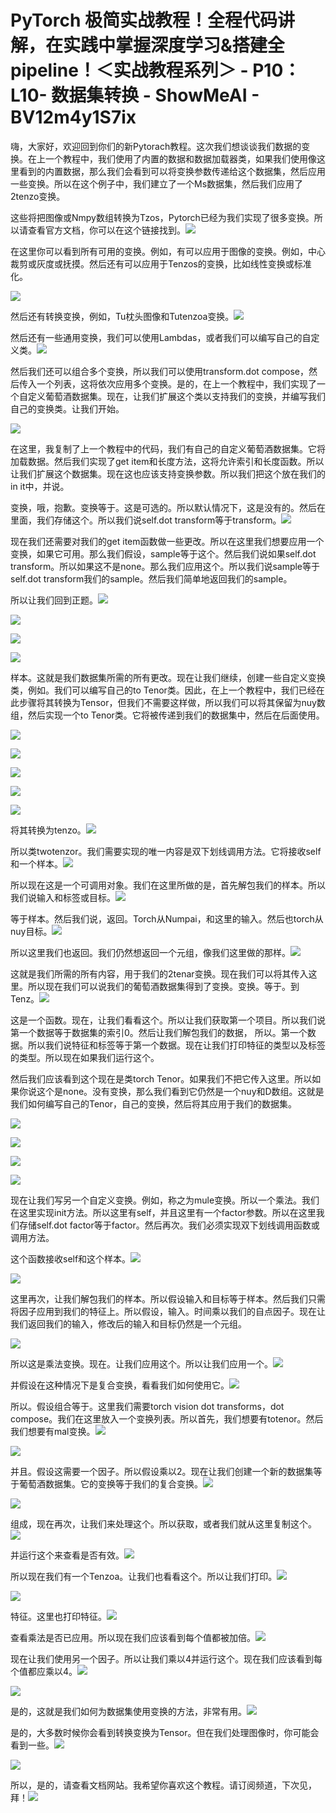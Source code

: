 # PyTorch 极简实战教程！全程代码讲解，在实践中掌握深度学习&搭建全pipeline！＜实战教程系列＞ - P10：L10- 数据集转换 - ShowMeAI - BV12m4y1S7ix

嗨，大家好，欢迎回到你们的新Pytorach教程。这次我们想谈谈我们数据的变换。在上一个教程中，我们使用了内置的数据和数据加载器类，如果我们使用像这里看到的内置数据，那么我们会看到可以将变换参数传递给这个数据集，然后应用一些变换。所以在这个例子中，我们建立了一个Ms数据集，然后我们应用了2tenzo变换。

这些将把图像或Nmpy数组转换为Tzos，Pytorch已经为我们实现了很多变换。所以请查看官方文档，你可以在这个链接找到。![](img/57a6f303b8d13bb7d856025a14ce5b5e_1.png)

在这里你可以看到所有可用的变换。例如，有可以应用于图像的变换。例如，中心裁剪或灰度或抚摸。然后还有可以应用于Tenzos的变换，比如线性变换或标准化。

![](img/57a6f303b8d13bb7d856025a14ce5b5e_3.png)

然后还有转换变换，例如，Tu枕头图像和Tutenzoa变换。![](img/57a6f303b8d13bb7d856025a14ce5b5e_5.png)

然后还有一些通用变换，我们可以使用Lambdas，或者我们可以编写自己的自定义类。![](img/57a6f303b8d13bb7d856025a14ce5b5e_7.png)

然后我们还可以组合多个变换，所以我们可以使用transform.dot compose，然后传入一个列表，这将依次应用多个变换。是的，在上一个教程中，我们实现了一个自定义葡萄酒数据集。现在，让我们扩展这个类以支持我们的变换，并编写我们自己的变换类。让我们开始。

![](img/57a6f303b8d13bb7d856025a14ce5b5e_9.png)

在这里，我复制了上一个教程中的代码，我们有自己的自定义葡萄酒数据集。它将加载数据。然后我们实现了get item和长度方法，这将允许索引和长度函数。所以让我们扩展这个数据集。现在这也应该支持变换参数。所以我们把这个放在我们的in it中，并说。

变换，哦，抱歉。变换等于。这是可选的。所以默认情况下，这是没有的。然后在里面，我们存储这个。所以我们说self.dot transform等于transform。![](img/57a6f303b8d13bb7d856025a14ce5b5e_11.png)

现在我们还需要对我们的get item函数做一些更改。所以在这里我们想要应用一个变换，如果它可用。那么我们假设，sample等于这个。然后我们说如果self.dot transform。所以如果这不是none。那么我们应用这个。所以我们说sample等于self.dot transform我们的sample。然后我们简单地返回我们的sample。

所以让我们回到正题。![](img/57a6f303b8d13bb7d856025a14ce5b5e_13.png)

![](img/57a6f303b8d13bb7d856025a14ce5b5e_14.png)

![](img/57a6f303b8d13bb7d856025a14ce5b5e_15.png)

![](img/57a6f303b8d13bb7d856025a14ce5b5e_16.png)

样本。这就是我们数据集所需的所有更改。现在让我们继续，创建一些自定义变换类，例如。我们可以编写自己的to Tenor类。因此，在上一个教程中，我们已经在此步骤将其转换为Tensor，但我们不需要这样做，所以我们可以将其保留为nuy数组，然后实现一个to Tenor类。它将被传递到我们的数据集中，然后在后面使用。

![](img/57a6f303b8d13bb7d856025a14ce5b5e_18.png)

![](img/57a6f303b8d13bb7d856025a14ce5b5e_19.png)

![](img/57a6f303b8d13bb7d856025a14ce5b5e_20.png)

![](img/57a6f303b8d13bb7d856025a14ce5b5e_21.png)

![](img/57a6f303b8d13bb7d856025a14ce5b5e_22.png)

将其转换为tenzo。![](img/57a6f303b8d13bb7d856025a14ce5b5e_24.png)

所以类twotenzor。我们需要实现的唯一内容是双下划线调用方法。它将接收self和一个样本。![](img/57a6f303b8d13bb7d856025a14ce5b5e_26.png)

所以现在这是一个可调用对象。我们在这里所做的是，首先解包我们的样本。所以我们说输入和标签或目标。![](img/57a6f303b8d13bb7d856025a14ce5b5e_28.png)

等于样本。然后我们说，返回。Torch从Numpai，和这里的输入。然后也torch从nuy目标。![](img/57a6f303b8d13bb7d856025a14ce5b5e_30.png)

所以这里我们也返回。我们仍然想返回一个元组，像我们这里做的那样。![](img/57a6f303b8d13bb7d856025a14ce5b5e_32.png)

这就是我们所需的所有内容，用于我们的2tenar变换。现在我们可以将其传入这里。所以现在我们可以说我们的葡萄酒数据集得到了变换。变换。等于。到Tenz。![](img/57a6f303b8d13bb7d856025a14ce5b5e_34.png)

这是一个函数。现在，让我们看看这个。所以让我们获取第一个项目。所以我们说第一个数据等于数据集的索引0。然后让我们解包我们的数据， 所以。第一个数据。所以我们说特征和标签等于第一个数据。现在让我们打印特征的类型以及标签的类型。所以现在如果我们运行这个。

然后我们应该看到这个现在是类torch Tenor。如果我们不把它传入这里。所以如果你说这个是none。没有变换，那么我们看到它仍然是一个nuy和D数组。这就是我们如何编写自己的Tenor，自己的变换，然后将其应用于我们的数据集。

![](img/57a6f303b8d13bb7d856025a14ce5b5e_36.png)

![](img/57a6f303b8d13bb7d856025a14ce5b5e_37.png)

![](img/57a6f303b8d13bb7d856025a14ce5b5e_38.png)

![](img/57a6f303b8d13bb7d856025a14ce5b5e_39.png)

现在让我们写另一个自定义变换。例如，称之为mule变换。所以一个乘法。我们在这里实现init方法。所以这里有self，并且这里有一个factor参数。所以在这里我们存储self.dot factor等于factor。然后再次。我们必须实现双下划线调用函数或调用方法。

这个函数接收self和这个样本。![](img/57a6f303b8d13bb7d856025a14ce5b5e_41.png)

![](img/57a6f303b8d13bb7d856025a14ce5b5e_42.png)

这里再次，让我们解包我们的样本。所以假设输入和目标等于样本。然后我们只需将因子应用到我们的特征上。所以假设，输入。时间乘以我们的自点因子。现在让我们返回我们的输入，修改后的输入和目标仍然是一个元组。

![](img/57a6f303b8d13bb7d856025a14ce5b5e_44.png)

所以这是乘法变换。现在。让我们应用这个。所以让我们应用一个。![](img/57a6f303b8d13bb7d856025a14ce5b5e_46.png)

并假设在这种情况下是复合变换，看看我们如何使用它。![](img/57a6f303b8d13bb7d856025a14ce5b5e_48.png)

所以。假设组合等于。这里我们需要torch vision dot transforms，dot compose。我们在这里放入一个变换列表。所以首先，我们想要有totenor。然后我们想要有mal变换。![](img/57a6f303b8d13bb7d856025a14ce5b5e_50.png)

![](img/57a6f303b8d13bb7d856025a14ce5b5e_51.png)

并且。假设这需要一个因子。所以假设乘以2。现在让我们创建一个新的数据集等于葡萄酒数据集。它的变换等于我们的复合变换。![](img/57a6f303b8d13bb7d856025a14ce5b5e_53.png)

![](img/57a6f303b8d13bb7d856025a14ce5b5e_54.png)

组成，现在再次，让我们来处理这个。所以获取，或者我们就从这里复制这个。![](img/57a6f303b8d13bb7d856025a14ce5b5e_56.png)

并运行这个来查看是否有效。![](img/57a6f303b8d13bb7d856025a14ce5b5e_58.png)

所以现在我们有一个Tenzoa。让我们也看看这个。所以让我们打印。![](img/57a6f303b8d13bb7d856025a14ce5b5e_60.png)

![](img/57a6f303b8d13bb7d856025a14ce5b5e_61.png)

特征。这里也打印特征。![](img/57a6f303b8d13bb7d856025a14ce5b5e_63.png)

查看乘法是否已应用。所以现在我们应该看到每个值都被加倍。![](img/57a6f303b8d13bb7d856025a14ce5b5e_65.png)

现在让我们使用另一个因子。所以让我们乘以4并运行这个。现在我们应该看到每个值都应乘以4。![](img/57a6f303b8d13bb7d856025a14ce5b5e_67.png)

![](img/57a6f303b8d13bb7d856025a14ce5b5e_68.png)

是的，这就是我们如何为数据集使用变换的方法，非常有用。![](img/57a6f303b8d13bb7d856025a14ce5b5e_70.png)

是的，大多数时候你会看到转换变换为Tensor。但在我们处理图像时，你可能会看到一些。![](img/57a6f303b8d13bb7d856025a14ce5b5e_72.png)

![](img/57a6f303b8d13bb7d856025a14ce5b5e_73.png)

所以，是的，请查看文档网站。我希望你喜欢这个教程。请订阅频道，下次见，拜！![](img/57a6f303b8d13bb7d856025a14ce5b5e_75.png)
